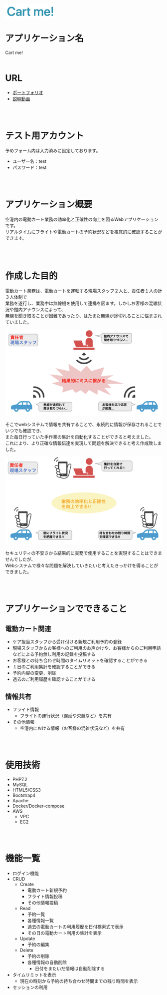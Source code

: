 ![icon](image/cart-me-icon.png)  

# アプリケーション名
Cart me!
<br>
<br>

# URL
- [ポートフォリオ](http://35.73.156.91:8080/public)
- [説明動画]()

<br>
<br>

# テスト用アカウント
予めフォーム内は入力済みに設定しております。  
- ユーザー名：test
- パスワード：test

<br>
<br>

# アプリケーション概要
空港内の電動カート業務の効率化と正確性の向上を図るWebアプリケーションです。  
リアルタイムにフライトや電動カートの予約状況などを視覚的に確認することができます。

<br>　
<br>

# 作成した目的
電動カート業務は、電動カートを運転する現場スタッフ２人と、責任者１人の計３人体制で  
業務を遂行し、業務中は無線機を使用して連携を図ます。しかしお客様の混雑状況や館内アナウンスによって、  
無線を聞き取ることが困難であったり、はたまた無線が途切れることに悩まされていました。  

![](image/before.png)  

そこでwebシステムで情報を共有することで、永続的に情報が保存されることでいつでも確認でき、  
また毎日行っていた手作業の集計を自動化することができると考えました。  
これにより、より正確な情報伝達を実現して問題を解決できると考え作成致しました。  

![](image/after.png) 

セキュリティの不安さから結果的に実務で使用することを実現することはできませんでしたが、  
Webシステムで様々な問題を解決していきたいと考えたきっかけを得ることができました。  

<br>
<br>

# アプリケーションでできること
## 電動カート関連
- ケア担当スタッフから受け付ける新規ご利用予約の登録
- 現場スタッフからお客様へのご利用のお声かけや、お客様からのご利用申請などによる予約無し利用の記録を投稿する
- お客様との待ち合わせ時間のタイムリミットを確認することができる
- １日のご利用集計を確認することができる
- 予約内容の変更、削除
- 過去のご利用履歴を確認することができる
## 情報共有
- フライト情報
    - フライトの運行状況（遅延や欠航など）を共有
- その他情報
    - 空港内における情報（お客様の混雑状況など）を共有

<br>
<br>

# 使用技術
- PHP7.2
- MySQL
- HTML5/CSS3
- Bootstrap4
- Apache
- Docker/Docker-compose
- AWS
    - VPC
    - EC2

<br>
<br>

# 機能一覧

- ログイン機能
- CRUD
    - Create
        - 電動カート新規予約
        - フライト情報投稿
        - その他情報投稿
    - Read
        - 予約一覧
        - 各種情報一覧
        - 過去の電動カートの利用履歴を日付検索式で表示
        - その日の電動カート利用の集計を表示
    - Update
        - 予約の編集
    - Delete
        - 予約の削除
        - 各種情報の自動削除
            - 日付をまたいだ情報は自動削除する
- タイムリミットを表示
    - 現在の時刻から予約の待ち合わせ時間までの残り時間を表示
- セッションの利用